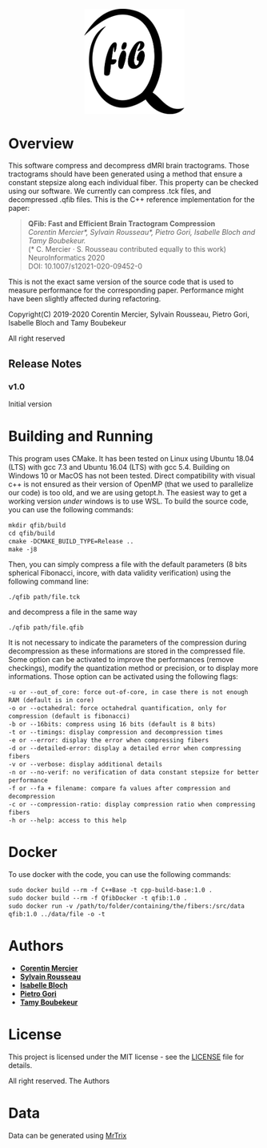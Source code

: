 <p align="center"><img src="sources/Documentation/html/qfib.png" width="200" /></p>

# Overview
This software compress and decompress dMRI brain tractograms. Those tractograms should have been generated using a method that ensure a constant stepsize along each individual fiber. This property can be checked using our software. We currently can compress .tck files, and decompressed .qfib files. This is the C++ reference implementation for the paper: 

>**QFib: Fast and Efficient Brain Tractogram Compression** <br/>
*Corentin Mercier\*, Sylvain Rousseau\*, Pietro Gori, Isabelle Bloch and Tamy Boubekeur.*<br/>
(\* C. Mercier · S. Rousseau contributed equally to this work)<br/>
NeuroInformatics 2020<br/>
DOI: 10.1007/s12021-020-09452-0<br/>

This is not the exact same version of the source code that is used to measure performance for the corresponding paper. Performance might have been slightly affected during refactoring.

Copyright(C) 2019-2020 Corentin Mercier, Sylvain Rousseau, Pietro Gori, Isabelle Bloch and Tamy Boubekeur

All right reserved

## Release Notes ##
### v1.0 ###
Initial version

# Building and Running

This program uses CMake. It has been tested on Linux using Ubuntu 18.04 (LTS) with gcc 7.3 and Ubuntu 16.04 (LTS) with gcc 5.4. Building on Windows 10 or MacOS has not been tested. Direct compatibility with visual c++ is not ensured as their version of OpenMP (that we used to parallelize our code) is too old, and we are using getopt.h. The easiest way to get a working version *under* windows is to use WSL. To build the source code, you can use the following commands: 

```
mkdir qfib/build
cd qfib/build
cmake -DCMAKE_BUILD_TYPE=Release ..
make -j8
```

Then, you can simply compress a file with the default parameters (8 bits spherical Fibonacci, incore, with data validity verification) using the following command line:

```
./qfib path/file.tck
```

and decompress a file in the same way
```
./qfib path/file.qfib
```
It is not necessary to indicate the parameters of the compression during decompression as these informations are stored in the compressed file. Some option can be activated to improve the performances (remove checkings), modify the quantization method or precision, or to display more informations. 
Those option can be activated using the following flags: 

```
-u or --out_of_core: force out-of-core, in case there is not enough RAM (default is in core)
-o or --octahedral: force octahedral quantification, only for compression (default is fibonacci)
-b or --16bits: compress using 16 bits (default is 8 bits)
-t or --timings: display compression and decompression times
-e or --error: display the error when compressing fibers
-d or --detailed-error: display a detailed error when compressing fibers
-v or --verbose: display additional details
-n or --no-verif: no verification of data constant stepsize for better performance
-f or --fa + filename: compare fa values after compression and decompression
-c or --compression-ratio: display compression ratio when compressing fibers
-h or --help: access to this help
```

# Docker

To use docker with the code, you can use the following commands: 
```
sudo docker build --rm -f C++Base -t cpp-build-base:1.0 .
sudo docker build --rm -f QfibDocker -t qfib:1.0 .
sudo docker run -v /path/to/folder/containing/the/fibers:/src/data qfib:1.0 ../data/file -o -t
```

# Authors

* [**Corentin Mercier**](https://perso.telecom-paristech.fr/comercier/)
* [**Sylvain Rousseau**](https://perso.telecom-paristech.fr/srousseau/) 
* [**Isabelle Bloch**](https://perso.telecom-paristech.fr/bloch/)
* [**Pietro Gori**](https://perso.telecom-paristech.fr/pgori/)
* [**Tamy Boubekeur**](https://perso.telecom-paristech.fr/boubek)

# License

This project is licensed under the MIT license - see the [LICENSE](LICENSE) file for details.

All right reserved. The Authors
# Data 
Data can be generated using [MrTrix](https://www.mrtrix.org)
